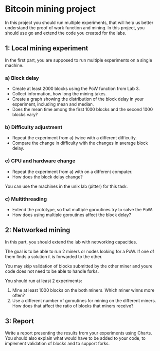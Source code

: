 # Bitcoin mining project

In this project you should run multiple experiments, that will help us better understand the proof of work function and mining.
In this project, you should use go and extend the code you created for the labs.

## 1: Local mining experiment

In the first part, you are supposed to run multiple experiments on a single machine.

### a) Block delay

* Create at least 2000 blocks using the PoW function from Lab 3.
* Collect information, how long the mining takes. 
* Create a graph showing the distribution of the block delay in your experiment, including mean and median.
* Does the mean time among the first 1000 blocks and the second 1000 blocks vary?

### b) Difficulty adjustment

* Repeat the experiment from a) twice with a different difficulty.
* Compare the change in difficulty with the changes in average block delay.

### c) CPU and hardware change

* Repeat the experiment from a) with on a different computer. 
* How does the block delay change?

You can use the machines in the unix lab (pitter) for this task.

### c) Multithreading

* Extend the prototype, so that multiple goroutines try to solve the PoW. 
* How does using multiple goroutines affect the block delay?

## 2: Networked mining

In this part, you should extend the lab with networking capacities.

The goal is to be able to run 2 miners or nodes looking for a PoW. 
If one of them finds a solution it is forwarded to the other.

You may skip validation of blocks submitted by the other miner and youre code does not need to be able to handle forks.

You should run at least 2 experiments:
1. Mine at least 1000 blocks on the both miners. Which miner winns more often?
2. Use a different number of goroutines for mining on the different miners. How does that affect the ratio of blocks that miners receive?

## 3: Report

Write a report presenting the results from your experiments using Charts.
You should also explain what would have to be added to your code, to implement validation of blocks and to support forks.